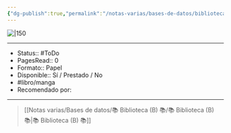 ```yaml
---
{"dg-publish":true,"permalink":"/notas-varias/bases-de-datos/biblioteca-b/b-blue-period/"}
---
```



![|150](https://m.media-amazon.com/images/I/51JsZSeGjFL.jpg)

---

- Status:: #ToDo 
- PagesRead:: 0 
- Formato:: Papel
- Disponible:: Sí / Prestado / No
- #libro/manga 
- Recomendado por: 

---

> [[Notas varias/Bases de datos/📚 Biblioteca (B) 📚/📚 Biblioteca (B) 📚\|📚 Biblioteca (B) 📚]]